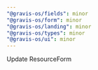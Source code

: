```yaml
---
"@gravis-os/fields": minor
"@gravis-os/form": minor
"@gravis-os/landing": minor
"@gravis-os/types": minor
"@gravis-os/ui": minor
---
```


Update ResourceForm
